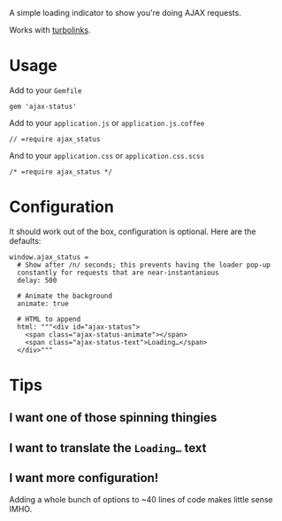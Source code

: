 A simple loading indicator to show you're doing AJAX requests.

Works with [turbolinks](https://github.com/rails/turbolinks/).


Usage
=====

Add to your `Gemfile`

    gem 'ajax-status'

Add to your `application.js` or `application.js.coffee`
    
    // =require ajax_status

And to your `application.css` or `application.css.scss`

    /* =require ajax_status */


Configuration
=============
It should work out of the box, configuration is optional. Here are the defaults:

    window.ajax_status =
      # Show after /n/ seconds; this prevents having the loader pop-up
      constantly for requests that are near-instantanious
      delay: 500

      # Animate the background
      animate: true

      # HTML to append
      html: """<div id="ajax-status">
        <span class="ajax-status-animate"></span>
        <span class="ajax-status-text">Loading…</span>
      </div>"""


Tips
====

I want one of those spinning thingies
-------------------------------------


I want to translate the `Loading…` text
---------------------------------------


I want more configuration!
--------------------------
Adding a whole bunch of options to ~40 lines of code makes little sense IMHO.
